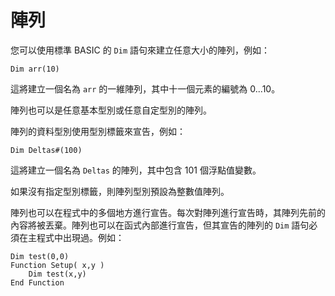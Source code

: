 # 陣列

您可以使用標準 BASIC 的 `Dim` 語句來建立任意大小的陣列，例如：

```basic
Dim arr(10) 
```

這將建立一個名為 `arr` 的一維陣列，其中十一個元素的編號為 0...10。

陣列也可以是任意基本型別或任意自定型別的陣列。

陣列的資料型別使用型別標籤來宣告，例如：

```basic
Dim Deltas#(100)
```

這將建立一個名為 `Deltas` 的陣列，其中包含 101 個浮點值變數。

如果沒有指定型別標籤，則陣列型別預設為整數值陣列。

陣列也可以在程式中的多個地方進行宣告。每次對陣列進行宣告時，其陣列先前的內容將被丟棄。陣列也可以在函式內部進行宣告，但其宣告的陣列的 `Dim` 語句必須在主程式中出現過。例如：

```basic
Dim test(0,0)
Function Setup( x,y )
    Dim test(x,y)
End Function
```
